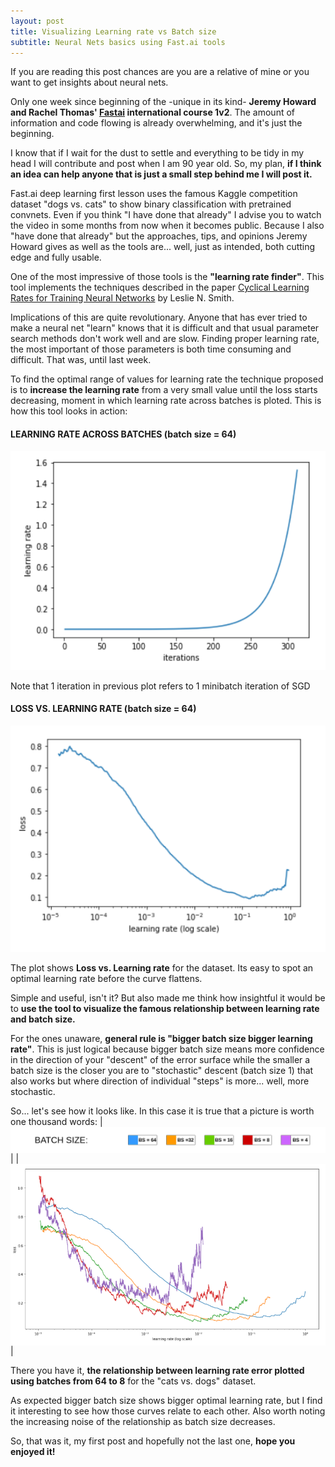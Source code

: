 ```yaml
---
layout: post
title: Visualizing Learning rate vs Batch size
subtitle: Neural Nets basics using Fast.ai tools 
---
```


If you are reading this post chances are you are a relative of mine or you want to get insights about neural nets.
 
Only one week since beginning of the -unique in its kind- **Jeremy Howard and Rachel Thomas' [Fastai](http://www.fast.ai/) international course 1v2**. The amount of information and code flowing is already overwhelming, and it's just the beginning.

I know that if I wait for the dust to settle and everything to be tidy in my head I will contribute and post when I am 90 year old. So, my plan, **if I think an idea can help anyone that is just a small step behind me I will post it.** 

Fast.ai deep learning first lesson uses the famous Kaggle competition dataset "dogs vs. cats" to show binary classification with pretrained convnets. Even if you think "I have done that already" I advise you to watch the video in some months from now when it becomes public. Because I also "have done that already" but the approaches, tips, and opinions Jeremy Howard gives as well as the tools are... well, just as intended, both cutting edge and fully usable. 

One of the most impressive of those tools is the **"learning rate finder"**. This tool implements the techniques described in the paper [Cyclical Learning Rates for Training Neural Networks](https://arxiv.org/abs/1506.01186) by Leslie N. Smith. 

Implications of this are quite revolutionary. Anyone that has ever tried to make a neural net "learn" knows that it is difficult and that usual parameter search methods don't work well and are slow. Finding proper learning rate, the most important of those parameters is both time consuming and difficult. That was, until last week. 

To find the optimal range of values for learning rate the technique proposed is to **increase the learning rate** from a very small value until the loss starts decreasing, moment in which learning rate across batches is ploted. This is how this tool looks in action:

#### LEARNING RATE ACROSS BATCHES (batch size = 64)
<img src="/img/Captura2.PNG" height="350" width="600"> 

Note that 1 iteration in previous plot refers to 1 minibatch iteration of SGD

#### LOSS VS. LEARNING RATE (batch size = 64)
<img src="/img/loss_vs_lr.PNG" height="362" width="625">
	
The plot shows **Loss vs. Learning rate** for the dataset. Its easy to spot an optimal learning rate before the curve flattens. 

Simple and useful, isn't it? But also made me think how insightful it would be to **use the tool  to visualize the famous relationship between learning rate and batch size.**

For the ones unaware, **general rule is "bigger batch size bigger learning rate"**. This is just logical because bigger batch size means more confidence in the direction of your "descent" of the error surface while the smaller a batch size is the closer you are to "stochastic" descent (batch size 1) that also works but where direction of individual "steps" is more... well, more stochastic. 

So... let's see how it looks like. In this case it is true that a picture is worth one thousand words:
| <img src="/img/LEYENDA.PNG" align="center"/> |
| <img src="/img/Captura6.PNG" align="center"/> |

There you have it, **the relationship between learning rate error plotted using  batches from 64 to 8** for the "cats vs. dogs" dataset.

As expected bigger batch size shows bigger optimal learning rate, but I find it interesting to see how those curves relate to each other. Also worth noting the increasing noise of the relationship as batch size decreases.

So, that was it, my first post and hopefully not the last one, **hope you enjoyed it!**

